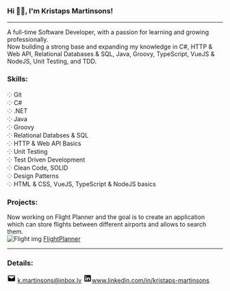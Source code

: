 ### Hi :fist_right::fist_left:, I'm Kristaps Martinsons!
---
A full-time Software Developer, with a passion for learning and growing professionally.</br>
Now building a strong base and expanding my knowledge in C#, HTTP & Web API, Relational Databases & SQL, Java, Groovy, TypeScript, VueJS & NodeJS, Unit Testing, and TDD.

### Skills:
&#8280; Git </br>
&#8280; C# </br>
&#8280; .NET </br>
&#8280; Java </br>
&#8280; Groovy </br>
&#8280; Relational Databses & SQL</br>
&#8280; HTTP & Web API Basics</br>
&#8280; Unit Testing</br>
&#8280; Test Driven Development</br>
&#8280; Clean Code, SOLID</br>
&#8280; Design Patterns</br>
&#8280; HTML & CSS, VueJS, TypeScript & NodeJS basics</br>

### Projects:
Now working on Flight Planner and the goal is to create an application which can store flights between different airports and allows to search them.</br>
<img src = "https://image.flaticon.com/icons/svg/68/68380.svg" alt = "Flight img" width = "20" height = "20">
<a href="https://github.com/MartinsKris/FlightPlannerEntity">FlightPlanner</a>

---
### Details:
<img src = "https://github.com/Automattic/social-logos/blob/trunk/sources/svg/mail.svg" alt = "e-mail" width = "20" height = "20"> <a href="mailto:k.matinsons@inbox.lv?subject=[GitHub]%20Hi%20there">k.martinsons@inbox.lv</a>
<img src = "https://github.com/Automattic/social-logos/blob/trunk/sources/svg/linkedin.svg" alt = "LinkedIn" width = "20" height = "20"><a href="www.linkedin.com/in/kristaps-martinsons">www.linkedin.com/in/kristaps-martinsons</a>
